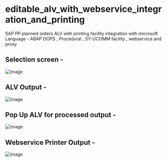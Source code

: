 # editable_alv_with_webservice_integration_and_printing

SAP PP planned orders ALV with printing facility integration with microsoft 
Language - ABAP 
OOPS , Procedural , SY-UCOMM facility , webservice and proxy 

## Selection screen - 

![image](https://github.com/harrycodeswhileworldsleeps/editable_alv_with_webservice_integration_and_printing/assets/94862735/9d6b9df8-4fb5-457e-8331-0603c309a0ff)

## ALV Output - 

![image](https://github.com/harrycodeswhileworldsleeps/editable_alv_with_webservice_integration_and_printing/assets/94862735/19c12b66-dde6-4ed3-a7e8-465cb491ed51)

## Pop Up ALV for processed output - 

![image](https://github.com/harrycodeswhileworldsleeps/editable_alv_with_webservice_integration_and_printing/assets/94862735/bf7353d5-d924-476f-8901-80431ad2944f)

## Webservice Printer Output - 

![image](https://github.com/harrycodeswhileworldsleeps/editable_alv_with_webservice_integration_and_printing/assets/94862735/0a9a7fe6-1672-482c-9bb0-a9b0adcd6299)






